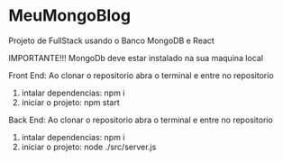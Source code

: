 # MeuMongoBlog
Projeto de FullStack usando o Banco MongoDB e React

IMPORTANTE!!!
MongoDb deve estar instalado na sua maquina local

Front End:
Ao clonar o repositorio abra o terminal e entre no repositorio

1. intalar dependencias: npm i
2. iniciar o projeto: npm start

Back End:
Ao clonar o repositorio abra o terminal e entre no repositorio

1. intalar dependencias: npm i
2. iniciar o projeto: node ./src/server.js

